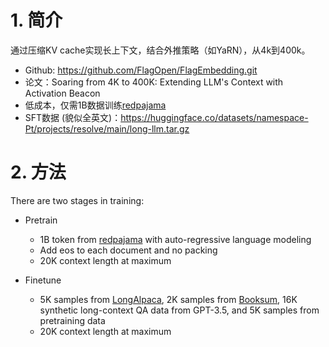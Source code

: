 # 1. 简介

通过压缩KV cache实现长上下文，结合外推策略（如YaRN），从4k到400k。

- Github: https://github.com/FlagOpen/FlagEmbedding.git
- 论文：Soaring from 4K to 400K: Extending LLM's Context with Activation Beacon
- 低成本，仅需1B数据训练[redpajama](https://huggingface.co/datasets/togethercomputer/RedPajama-Data-1T-Sample)
- SFT数据 (貌似全英文)：https://huggingface.co/datasets/namespace-Pt/projects/resolve/main/long-llm.tar.gz

# 2. 方法

There are two stages in training:
- Pretrain
  - 1B token from [redpajama](https://huggingface.co/datasets/togethercomputer/RedPajama-Data-1T-Sample) with auto-regressive language modeling
  - Add eos to each document and no packing
  - 20K context length at maximum

- Finetune
  - 5K samples from [LongAlpaca](https://huggingface.co/datasets/Yukang/LongAlpaca-12k), 2K samples from [Booksum](https://huggingface.co/datasets/kmfoda/booksum), 16K synthetic long-context QA data from GPT-3.5, and 5K samples from pretraining data
  - 20K context length at maximum


